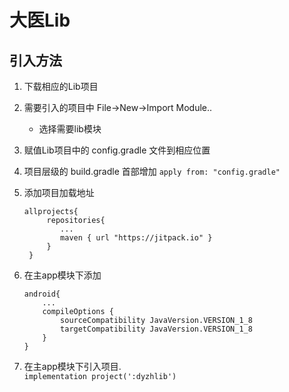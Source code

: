 # 大医Lib

## 引入方法

1. 下载相应的Lib项目
2. 需要引入的项目中 File->New->Import Module..
    - 选择需要lib模块
3. 赋值Lib项目中的 config.gradle 文件到相应位置
4. 项目层级的 build.gradle 首部增加 `apply from: "config.gradle"`
5. 添加项目加载地址
    ```
    allprojects{
         repositories{ 
            ...
            maven { url "https://jitpack.io" }
         }
     }
    ```

6. 在主app模块下添加
    ```
    android{
        ...
        compileOptions {
            sourceCompatibility JavaVersion.VERSION_1_8
            targetCompatibility JavaVersion.VERSION_1_8
        }
    }
    ```
7. 在主app模块下引入项目.   
    `implementation project(':dyzhlib')`
